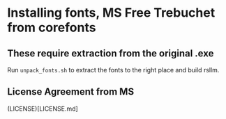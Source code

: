 # Installing fonts, MS Free Trebuchet from corefonts

## These require extraction from the original .exe

Run `unpack_fonts.sh` to extract the fonts to the right place and build rsllm.

## License Agreement from MS
(LICENSE)[LICENSE.md]
